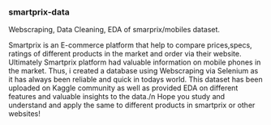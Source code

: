 ### smartprix-data ###
Webscraping, Data Cleaning, EDA of smarprix/mobiles dataset.

Smartprix is an E-commerce platform that help to compare prices,specs, ratings of different products in the market and order via their website.
Ultimately Smartprix platform had valuable information on mobile phones in the market. Thus, i created a database using Webscraping via Selenium as it has always been reliable and quick in todays world.
This dataset has been uploaded on Kaggle community as well as provided EDA on different features and valuable insights to the data./n
Hope you study and understand and apply the same to different products in smartprix or other websites!

